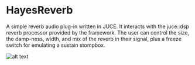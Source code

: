 # HayesReverb
A simple reverb audio plug-in written in JUCE. It interacts with the juce::dsp reverb processor provided by the framework.
The user can control the size, the damp-ness, width, and mix of the reverb in their signal, plus a freeze switch for emulating
a sustain stompbox.

![alt text](Images/ReverbGUI.png)
